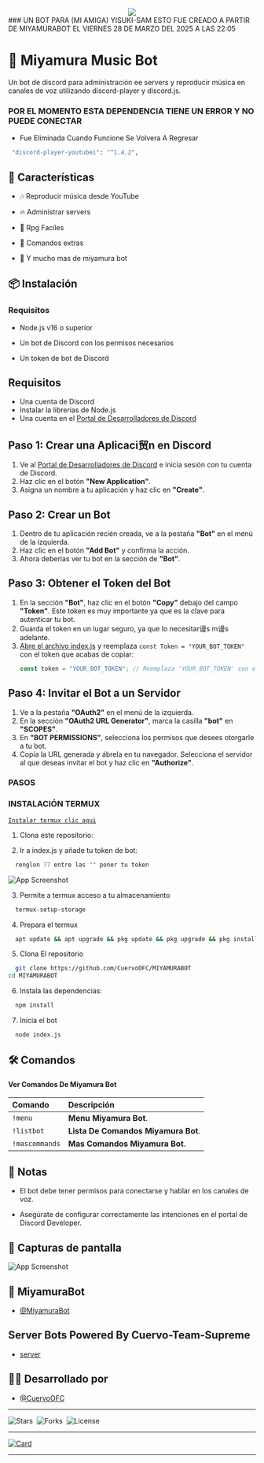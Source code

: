 <center><img src="https://capsule-render.vercel.app/api?type=waving&color=gradient&height=200&section=header&text=MiyamuraBot&fontSize=80&fontAlignY=35&animation=twinkling&fontColor=gradient"/></center>
### UN BOT PARA (MI AMIGA) YISUKI-SAM ESTO FUE CREADO A PARTIR DE MIYAMURABOT EL VIERNES 28 DE MARZO DEL 2025 A LAS 22:05

# 🎵 Miyamura Music Bot

Un bot de discord para administración ee servers y reproducir música en canales de voz utilizando discord-player y discord.js.

### POR EL MOMENTO ESTA DEPENDENCIA TIENE UN ERROR Y NO PUEDE CONECTAR 
- Fue Eliminada Cuando Funcione Se Volvera A Regresar
```bash
 "discord-player-youtubei": "^1.4.2",
```
## 🚀 Características

- 🎶 Reproducir música desde YouTube

- 🔥 Administrar servers

- 🎩 Rpg Faciles

- 🤖 Comandos extras

- 📢 Y mucho mas de miyamura bot


## 📦 Instalación

### Requisitos
- Node.js v16 o superior
 
- Un bot de Discord con los permisos necesarios

- Un token de bot de Discord
## Requisitos

- Una cuenta de Discord
- Instalar la librerias de Node.js
- Una cuenta en el [Portal de Desarrolladores de Discord](https://discord.com/developers/applications)

## Paso 1: Crear una Aplicaci贸n en Discord

1. Ve al [Portal de Desarrolladores de Discord](https://discord.com/developers/applications) e inicia sesión con tu cuenta de Discord.
2. Haz clic en el botón **"New Application"**.
3. Asigna un nombre a tu aplicación y haz clic en **"Create"**.

## Paso 2: Crear un Bot

1. Dentro de tu aplicación recién creada, ve a la pestaña **"Bot"** en el menú de la izquierda.
2. Haz clic en el botón **"Add Bot"** y confirma la acción.
3. Ahora deberías ver tu bot en la sección de **"Bot"**.

## Paso 3: Obtener el Token del Bot

1. En la sección **"Bot"**, haz clic en el botón **"Copy"** debajo del campo **"Token"**. Este token es muy importante ya que es la clave para autenticar tu bot.
2. Guarda el token en un lugar seguro, ya que lo necesitar谩s m谩s adelante.
3. [Abre el archivo index.js](https://github.com/CuervoOFC/MIYAMURABOT/blob/main/index.js#L15) y reemplaza `const Token = "YOUR_BOT_TOKEN"` con el token que acabas de copiar:
   ```javascript
   const token = "YOUR_BOT_TOKEN"; // Reemplaza 'YOUR_BOT_TOKEN' con el token de tu bot
   ```

## Paso 4: Invitar el Bot a un Servidor

1. Ve a la pestaña **"OAuth2"** en el menú de la izquierda.
2. En la sección **"OAuth2 URL Generator"**, marca la casilla **"bot"** en **"SCOPES"**.
3. En **"BOT PERMISSIONS"**, selecciona los permisos que desees otorgarle a tu bot.
4. Copia la URL generada y ábrela en tu navegador. Selecciona el servidor al que deseas invitar el bot y haz clic en **"Authorize"**.


### PASOS
### INSTALACIÓN TERMUX 
[`Instalar termux clic aqui`](https://f-droid.org/es/packages/com.termux/)

 1. Clona este repositorio:
 
 2. Ir a index.js y añade tu token de bot:
```index.js 
  renglon 77 entre las "" poner tu token 
```
![App Screenshot](imagenes/2025_0324_114347_Photo.jpg)

 3. Permite a termux acceso a tu almacenamiento
```bash 
  termux-setup-storage
```

 4. Prepara el termux
```bash 
  apt update && apt upgrade && pkg update && pkg upgrade && pkg install bash && pkg install libwebp && pkg install git -y && pkg install nodejs -y && pkg install ffmpeg -y && pkg install wget && pkg install imagemagick -y && pkg install yarn && pkg install nodejs 
```

 5. Clona El repositorio <el tuyo esto es ejemplo>
```bash
  git clone https://github.com/CuervoOFC/MIYAMURABOT
cd MIYAMURABOT
```

 6. Instala las dependencias:
```bash
  npm install
```

 7. Inicia el bot
```bash
  node index.js
```


    
## 🛠 Comandos

#### Ver Comandos De Miyamura Bot

| Comando         | Descripción                                      |
| :------------- | :---------------------------------------------- |
| `!menu` | **Menu Miyamura Bot**. |
| `!listbot` | **Lista De Comandos Miyamura Bot**. |
| `!mascommands` | **Mas Comandos Miyamura Bot**. |


## 📝 Notas
- El bot debe tener permisos para conectarse y hablar en los canales de voz.

- Asegúrate de configurar correctamente las intenciones en el portal de Discord Developer.

## 📸 Capturas de pantalla

![App Screenshot](imagenes/2025_0318_152649_Photo.jpg)


## 🤖 MiyamuraBot 

- [@MiyamuraBot](https://discord.com/oauth2/authorize?client_id=1351073834148823070&permissions=8&integration_type=0&scope=bot)

## Server Bots Powered By Cuervo-Team-Supreme 

- [server](https://discord.gg/WJZEjQng)
## 👨‍💻 Desarrollado por

- [@CuervoOFC](https://github.com/CuervoOFC)

___

![Stars](https://img.shields.io/github/stars/CuervoOFC/MIYAMURABOT?style=social)&nbsp;&nbsp;![Forks](https://img.shields.io/github/forks/CuervoOFC/MIYAMURABOT?style=social)&nbsp;&nbsp;![License](https://img.shields.io/github/license/CuervoOFC/MIYAMURABOT)

___

[![Card](https://github-readme-stats.vercel.app/api/pin/?username=CuervoOFC&repo=MIYAMURABOT&theme=tokyonight)](https://github.com/CuervoOFC/MIYAMURABOT)

___
